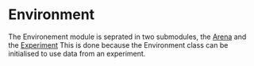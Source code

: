 # Environment 

The Environement module is seprated in two submodules, the [Arena](https://github.com/ClementineDomine/EHC_model_comparison/tree/main/sehec/envs/arenas) and the [Experiment](https://github.com/ClementineDomine/EHC_model_comparison/tree/main/sehec/envs/experiments)
This is done because the Environment class can be initialised to use data from an experiment. 
